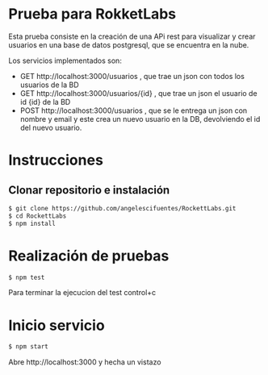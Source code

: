 # Prueba para RokketLabs
Esta prueba consiste en la creación de una APi rest para visualizar y crear usuarios en una base de datos postgresql, que se encuentra en la nube.

Los servicios implementados son:
* GET   http://localhost:3000/usuarios , que trae un json con todos los usuarios de la BD
* GET   http://localhost:3000/usuarios/{id} , que trae un json el usuario de id {id} de la BD
* POST   http://localhost:3000/usuarios , que se le entrega un json con nombre y email y este crea un nuevo usuario en la DB, devolviendo el id del nuevo usuario.


# Instrucciones 
## Clonar repositorio e instalación
```sh
$ git clone https://github.com/angelescifuentes/RockettLabs.git
$ cd RockettLabs
$ npm install
```
# Realización de pruebas
```sh
$ npm test
```
Para terminar la ejecucion del test control+c

# Inicio servicio
```sh
$ npm start
```
Abre http://localhost:3000 y hecha un vistazo
